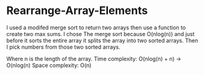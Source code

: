 # Rearrange-Array-Elements

I used a modifed merge sort to return two arrays
then use a function to create two  max sums.
I chose The merge sort because O(nlog(n)) and
just before it sorts the entire array it splits
the array into two sorted arrays. Then I pick
numbers from those two sorted arrays.

Where n is the length of the array.
Time complexity: O(nlog(n) + n) -> O(nlog(n)
Space complexity: O(n)
